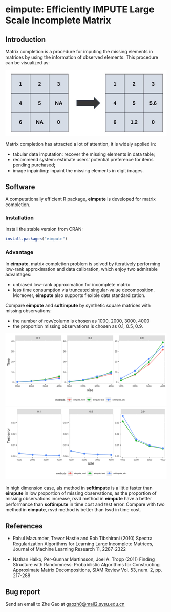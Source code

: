 # eimpute: Efficiently IMPUTE Large Scale Incomplete Matrix

Introduction
----------
Matrix completion is a procedure for imputing the missing elements in matrices by using the information of observed elements. This procedure can be visualized as:

![](./vignettes/matrixcom.jpg)

Matrix completion has attracted a lot of attention, it is widely applied in:
- tabular data imputation: recover the missing elements in data table;
- recommend system: estimate users' potential preference for items pending purchased;
- image inpainting: inpaint the missing elements in digit images.


Software
----------
A computationally efficient R package, **eimpute** is developed for matrix completion.

### Installation
Install the stable version from CRAN:        
```R
install.packages("eimpute")
```

### Advantage
In **eimpute**, matrix completion problem is solved by iteratively performing low-rank approximation and data calibration, which enjoy two admirable advantages:
- unbiased low-rank approximation for incomplete matrix
- less time consumption via truncated singular-value decomposition.
Moreover, **eimpute** also supports flexible data standardization.

Compare **eimpute** and **softimpute** by synthetic square matrices with missing observations:

- the number of row/column is chosen as 1000, 2000, 3000, 4000
- the proportion missing observations is chosen as 0.1, 0.5, 0.9.

![](./vignettes/time3.png)
![](./vignettes/error3.png)

In high dimension case, als method in **softimpute** is a little faster than **eimpute** in low proportion of missing observations, as the proportion of missing observations increase, rsvd method in **eimpute** have a better performance than **softimpute** in time cost and test error. Compare with two method in **eimpute**, rsvd method is better than tsvd in time cost.

References
----------
- Rahul Mazumder, Trevor Hastie and Rob Tibshirani (2010) Spectra Regularization Algorithms for Learning Large Incomplete Matrices, Journal of Machine Learning Research 11, 2287-2322

- Nathan Halko, Per-Gunnar Martinsson, Joel A. Tropp (2011) Finding Structure with Randomness: Probabilistic Algorithms for Constructing Approximate Matrix Decompositions, SIAM Review Vol. 53, num. 2, pp. 217-288

Bug report
----------
Send an email to Zhe Gao at gaozh8@mail2.sysu.edu.cn
